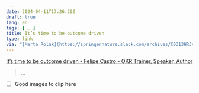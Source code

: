 ```yaml
---
date: 2024-04-11T17:26:20Z
draft: true
lang: en
tags: [ … ]
title: It’s time to be outcome driven
type: link
via: "[Marta Rolak](https://springernature.slack.com/archives/C0313HRJVL7/p1712834826447029?thread_ts=1712828699.005189&cid=C0313HRJVL7)"
---
```


[It’s time to be outcome driven - Felipe Castro - OKR Trainer, Speaker, Author](https://felipecastro.com/en/blog/outcome-driven/)

> …

* [ ] Good images to clip here
